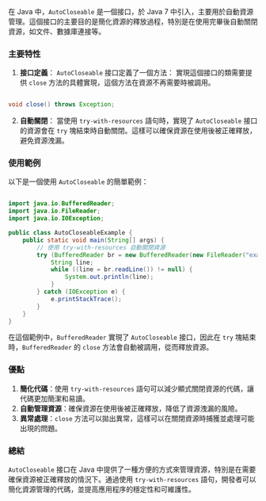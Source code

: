 在 Java 中，`AutoCloseable` 是一個接口，於 Java 7 中引入，主要用於自動資源管理。這個接口的主要目的是簡化資源的釋放過程，特別是在使用完畢後自動關閉資源，如文件、數據庫連接等。

### 主要特性

1. **接口定義**： `AutoCloseable` 接口定義了一個方法：
實現這個接口的類需要提供 `close` 方法的具體實現，這個方法在資源不再需要時被調用。
```java

void close() throws Exception;

```

    
2. **自動關閉**： 當使用 `try-with-resources` 語句時，實現了 `AutoCloseable` 接口的資源會在 `try` 塊結束時自動關閉。這樣可以確保資源在使用後被正確釋放，避免資源洩漏。


### 使用範例

以下是一個使用 `AutoCloseable` 的簡單範例：
```java

import java.io.BufferedReader;
import java.io.FileReader;
import java.io.IOException;

public class AutoCloseableExample {
    public static void main(String[] args) {
        // 使用 try-with-resources 自動關閉資源
        try (BufferedReader br = new BufferedReader(new FileReader("example.txt"))) {
            String line;
            while ((line = br.readLine()) != null) {
                System.out.println(line);
            }
        } catch (IOException e) {
            e.printStackTrace();
        }
    }
}

```

在這個範例中，`BufferedReader` 實現了 `AutoCloseable` 接口，因此在 `try` 塊結束時，`BufferedReader` 的 `close` 方法會自動被調用，從而釋放資源。

### 優點

1. **簡化代碼**：使用 `try-with-resources` 語句可以減少顯式關閉資源的代碼，讓代碼更加簡潔和易讀。
2. **自動管理資源**：確保資源在使用後被正確釋放，降低了資源洩漏的風險。
3. **異常處理**：`close` 方法可以拋出異常，這樣可以在關閉資源時捕獲並處理可能出現的問題。

### 總結

`AutoCloseable` 接口在 Java 中提供了一種方便的方式來管理資源，特別是在需要確保資源被正確釋放的情況下。通過使用 `try-with-resources` 語句，開發者可以簡化資源管理的代碼，並提高應用程序的穩定性和可維護性。
